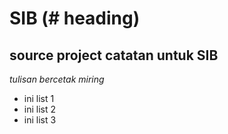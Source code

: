  SIB (# heading)
== 
source project catatan untuk SIB
-- 
*tulisan bercetak miring*
- ini list 1
- ini list 2
- ini list 3
